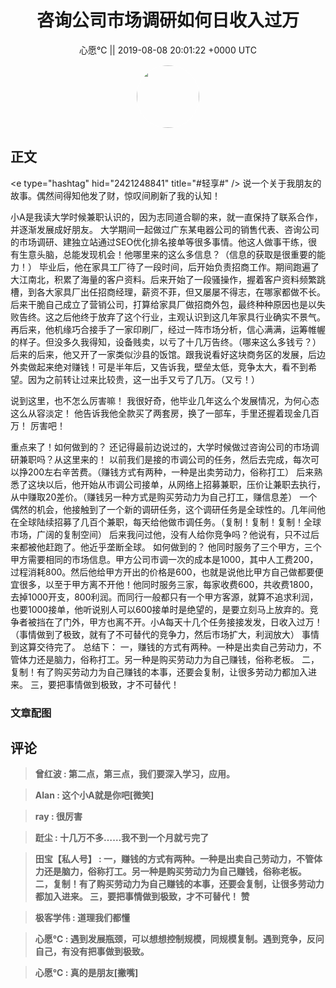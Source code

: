 <h1 align="center">咨询公司市场调研如何日收入过万</h1>




<p align="center">
    <a>心愿℃ || 2019-08-08 20:01:22 &#43;0000 UTC</a>
</p>

<div align="center">
    <img src="https://images.zsxq.com/FopvNSWy81j-etRcwetdhUIs7_Cm?e=1590940799&amp;token=kIxbL07-8jAj8w1n4s9zv64FuZZNEATmlU_Vm6zD:l6J7jrr4DPqbf2Q8ghPGrDIJU_A=" width="100" height="100" style="border:1px solid;border-radius:50%; color:#ffffff"/>
</div>




## 正文

<div>
&lt;e type=&#34;hashtag&#34; hid=&#34;2421248841&#34; title=&#34;#轻享#&#34; /&gt; 
说一个关于我朋友的故事。偶然间得知他发了财，惊叹间刷新了我的认知！

小A是我读大学时候兼职认识的，因为志同道合聊的来，就一直保持了联系合作，并逐渐发展成好朋友。
大学期间一起做过广东某电器公司的销售代表、咨询公司的市场调研、建独立站通过SEO优化排名接单等很多事情。他这人做事干练，很有生意头脑，总能发现机会！他哪里来的这么多信息？（信息的获取是很重要的能力！）
毕业后，他在家具工厂待了一段时间，后开始负责招商工作。期间跑遍了大江南北，积累了海量的客户资料。后来开始了一段骚操作，握着客户资料频繁跳槽，到各大家具厂出任招商经理，薪资不菲，但又屡屡不得志，在哪家都做不长。后来干脆自己成立了营销公司，打算给家具厂做招商外包，最终种种原因也是以失败告终。这之后他终于放弃了这个行业，主观认识到这几年家具行业确实不景气。
再后来，他机缘巧合接手了一家印刷厂，经过一阵市场分析，信心满满，运筹帷幄的样子。但没多久我得知，设备贱卖，以亏了十几万告终。（哪来这么多钱亏？）
后来的后来，他又开了一家类似沙县的饭馆。跟我说看好这块商务区的发展，后边外卖做起来绝对赚钱！可是半年后，又告诉我，壁垒太低，竞争太大，看不到希望。因为之前转让过来比较贵，这一出手又亏了几万。（又亏！）

说到这里，也不怎么厉害嘛！
我很好奇，他毕业几年这么个发展情况，为何心态这么从容淡定！
他告诉我他全款买了两套房，换了一部车，手里还握着现金几百万！
厉害吧！

重点来了！如何做到的？
还记得最前边说过的，大学时候做过咨询公司的市场调研兼职吗？从这里来的！
以前我们是接的市调公司的任务，然后去完成，每次可以挣200左右辛苦费。（赚钱方式有两种，一种是出卖劳动力，俗称打工）
后来熟悉了这块以后，他开始从市调公司接单，从网络上招募兼职，压价让兼职去执行，从中赚取20差价。（赚钱另一种方式是购买劳动力为自己打工，赚信息差）
一个偶然的机会，他接触到了一个新的调研任务，这个调研任务是全球性的。几年间他在全球陆续招募了几百个兼职，每天给他做市调任务。（复制！复制！复制！全球市场，广阔的复制空间）
后来我问过他，没有人给你竞争吗？他说有，只不过后来都被他赶跑了。他近乎垄断全球。
如何做到的？
他同时服务了三个甲方，三个甲方需要相同的市场信息。甲方公司市调一次的成本是1000，其中人工费200，过程消耗800。然后他给甲方开出的价格是600，也就是说他比甲方自己做都要便宜很多，以至于甲方离不开他！他同时服务三家，每家收费600，共收费1800，去掉1000开支，800利润。而同行一般都只有一个甲方客源，就算不追求利润，也要1000接单，他听说别人可以600接单时是绝望的，是要立刻马上放弃的。竞争者被挡在了门外，甲方也离不开。小A每天十几个任务接接发发，日收入过万！（事情做到了极致，就有了不可替代的竞争力，然后市场扩大，利润放大）
事情到这算交待完了。
总结下：
一，赚钱的方式有两种。一种是出卖自己劳动力，不管体力还是脑力，俗称打工。另一种是购买劳动力为自己赚钱，俗称老板。
二，复制！有了购买劳动力为自己赚钱的本事，还要会复制，让很多劳动力都加入进来。
三，要把事情做到极致，才不可替代！
</div>

### 文章配图

<div class="image" align="center">

</div>


## 评论

<div align="left">
<div>

<blockquote >
<span> <strong>曾红波 : 第二点，第三点，我们要深入学习，应用。 </strong></span>
</blockquote>

<blockquote >
<span> <strong>Alan : 这个小A就是你吧[微笑] </strong></span>
</blockquote>

<blockquote >
<span> <strong>ray : 很厉害 </strong></span>
</blockquote>

<blockquote >
<span> <strong>跹尘 : 十几万不多……我不到一个月就亏完了 </strong></span>
</blockquote>

<blockquote >
<span> <strong>田宝【私人号】 : 一，赚钱的方式有两种。一种是出卖自己劳动力，不管体力还是脑力，俗称打工。另一种是购买劳动力为自己赚钱，俗称老板。
二，复制！有了购买劳动力为自己赚钱的本事，还要会复制，让很多劳动力都加入进来。
三，要把事情做到极致，才不可替代！   赞 </strong></span>
</blockquote>

<blockquote >
<span> <strong>极客学伟 : 道理我们都懂 </strong></span>
</blockquote>

<blockquote >
<span> <strong>心愿℃ : 遇到发展瓶颈，可以想想控制规模，同规模复制。遇到竞争，反问自己，有没有把事做到极致。 </strong></span>
</blockquote>

<blockquote >
<span> <strong>心愿℃ : 真的是朋友[撇嘴] </strong></span>
</blockquote>

</div>
</div>
